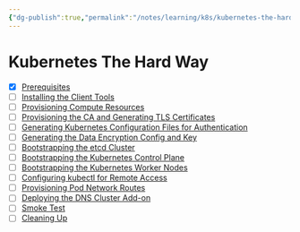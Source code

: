 ```yaml
---
{"dg-publish":true,"permalink":"/notes/learning/k8s/kubernetes-the-hard-way/kubernetes-the-hard-way/","dgHomeLink":true,"dgPassFrontmatter":false}
---
```


# Kubernetes The Hard Way

- [x]   [Prerequisites](https://github.com/kelseyhightower/kubernetes-the-hard-way/blob/master/docs/01-prerequisites.md)
- [ ]   [Installing the Client Tools](https://github.com/kelseyhightower/kubernetes-the-hard-way/blob/master/docs/02-client-tools.md)
- [ ]   [Provisioning Compute Resources](https://github.com/kelseyhightower/kubernetes-the-hard-way/blob/master/docs/03-compute-resources.md)
- [ ]   [Provisioning the CA and Generating TLS Certificates](https://github.com/kelseyhightower/kubernetes-the-hard-way/blob/master/docs/04-certificate-authority.md)
- [ ]   [Generating Kubernetes Configuration Files for Authentication](https://github.com/kelseyhightower/kubernetes-the-hard-way/blob/master/docs/05-kubernetes-configuration-files.md)
- [ ]   [Generating the Data Encryption Config and Key](https://github.com/kelseyhightower/kubernetes-the-hard-way/blob/master/docs/06-data-encryption-keys.md)
- [ ]   [Bootstrapping the etcd Cluster](https://github.com/kelseyhightower/kubernetes-the-hard-way/blob/master/docs/07-bootstrapping-etcd.md)
- [ ]   [Bootstrapping the Kubernetes Control Plane](https://github.com/kelseyhightower/kubernetes-the-hard-way/blob/master/docs/08-bootstrapping-kubernetes-controllers.md)
- [ ]   [Bootstrapping the Kubernetes Worker Nodes](https://github.com/kelseyhightower/kubernetes-the-hard-way/blob/master/docs/09-bootstrapping-kubernetes-workers.md)
- [ ]   [Configuring kubectl for Remote Access](https://github.com/kelseyhightower/kubernetes-the-hard-way/blob/master/docs/10-configuring-kubectl.md)
- [ ]   [Provisioning Pod Network Routes](https://github.com/kelseyhightower/kubernetes-the-hard-way/blob/master/docs/11-pod-network-routes.md)
- [ ]   [Deploying the DNS Cluster Add-on](https://github.com/kelseyhightower/kubernetes-the-hard-way/blob/master/docs/12-dns-addon.md)
- [ ]   [Smoke Test](https://github.com/kelseyhightower/kubernetes-the-hard-way/blob/master/docs/13-smoke-test.md)
- [ ]   [Cleaning Up](https://github.com/kelseyhightower/kubernetes-the-hard-way/blob/master/docs/14-cleanup.md)
